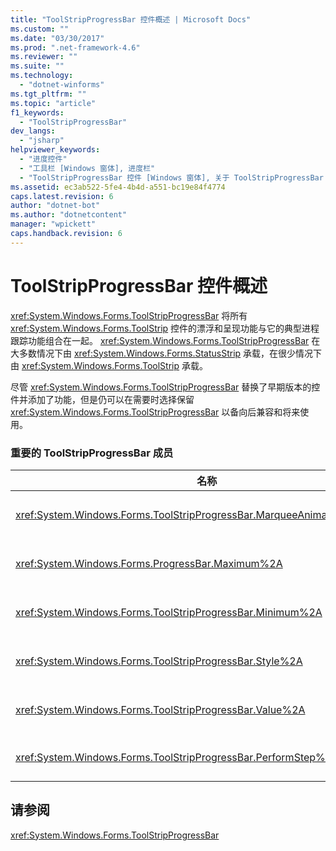 ```yaml
---
title: "ToolStripProgressBar 控件概述 | Microsoft Docs"
ms.custom: ""
ms.date: "03/30/2017"
ms.prod: ".net-framework-4.6"
ms.reviewer: ""
ms.suite: ""
ms.technology: 
  - "dotnet-winforms"
ms.tgt_pltfrm: ""
ms.topic: "article"
f1_keywords: 
  - "ToolStripProgressBar"
dev_langs: 
  - "jsharp"
helpviewer_keywords: 
  - "进度控件"
  - "工具栏 [Windows 窗体], 进度栏"
  - "ToolStripProgressBar 控件 [Windows 窗体], 关于 ToolStripProgressBar 控件"
ms.assetid: ec3ab522-5fe4-4b4d-a551-bc19e84f4774
caps.latest.revision: 6
author: "dotnet-bot"
ms.author: "dotnetcontent"
manager: "wpickett"
caps.handback.revision: 6
---
```

# ToolStripProgressBar 控件概述
<xref:System.Windows.Forms.ToolStripProgressBar> 将所有 <xref:System.Windows.Forms.ToolStrip> 控件的漂浮和呈现功能与它的典型进程跟踪功能组合在一起。  <xref:System.Windows.Forms.ToolStripProgressBar> 在大多数情况下由 <xref:System.Windows.Forms.StatusStrip> 承载，在很少情况下由 <xref:System.Windows.Forms.ToolStrip> 承载。  
  
 尽管 <xref:System.Windows.Forms.ToolStripProgressBar> 替换了早期版本的控件并添加了功能，但是仍可以在需要时选择保留 <xref:System.Windows.Forms.ToolStripProgressBar> 以备向后兼容和将来使用。  
  
### 重要的 ToolStripProgressBar 成员  
  
|名称|说明|  
|--------|--------|  
|<xref:System.Windows.Forms.ToolStripProgressBar.MarqueeAnimationSpeed%2A>|获取或设置一个值，该值表示每次 <xref:System.Windows.Forms.ProgressBarStyle> 显示更新之间的延迟（以毫秒为单位）。|  
|<xref:System.Windows.Forms.ProgressBar.Maximum%2A>|获取或设置为此 <xref:System.Windows.Forms.ToolStripProgressBar> 定义的范围上限。|  
|<xref:System.Windows.Forms.ToolStripProgressBar.Minimum%2A>|获取或设置为此 <xref:System.Windows.Forms.ToolStripProgressBar> 定义的范围下限。|  
|<xref:System.Windows.Forms.ToolStripProgressBar.Style%2A>|获取或设置 <xref:System.Windows.Forms.ToolStripProgressBar> 用来显示操作进度的样式。|  
|<xref:System.Windows.Forms.ToolStripProgressBar.Value%2A>|获取或设置 <xref:System.Windows.Forms.ToolStripProgressBar> 的当前值。|  
|<xref:System.Windows.Forms.ToolStripProgressBar.PerformStep%2A>|按照 <xref:System.Windows.Forms.ToolStripProgressBar.Step%2A> 属性的数量增加进度栏的当前位置。|  
  
## 请参阅  
 <xref:System.Windows.Forms.ToolStripProgressBar>